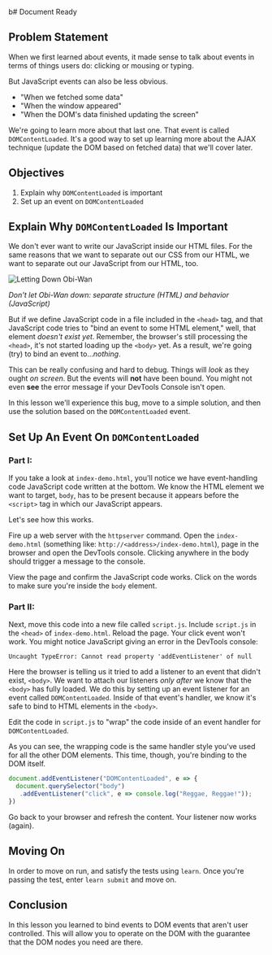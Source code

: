 b# Document Ready

## Problem Statement

When we first learned about events, it made sense to talk about events in terms
of things users do: clicking or mousing or typing.

But JavaScript events can also be less obvious.

* "When we fetched some data"
* "When the window appeared"
* "When the DOM's data finished updating the screen"

We're going to learn more about that last one. That event is called
`DOMContentLoaded`. It's a good way to set up learning more about the AJAX
technique (update the DOM based on fetched data) that we'll cover later.

## Objectives

1. Explain why `DOMContentLoaded` is important
2. Set up an event on `DOMContentLoaded`

## Explain Why `DOMContentLoaded` Is Important

We don't ever want to write our JavaScript inside our HTML files.  For the
same reasons that we want to separate out our CSS from our HTML, we want to
separate out our JavaScript from our HTML, too.

![Letting Down Obi-Wan](https://media.giphy.com/media/3ornjJSq2s9xznhO80/giphy.gif)

_Don't let Obi-Wan down: separate structure (HTML) and behavior (JavaScript)_

But if we define JavaScript code in a file included in the `<head>` tag, and
that JavaScript code tries to "bind an event to some HTML element," well, that
element _doesn't exist yet_.  Remember, the browser's still processing  the
`<head>`, it's not started loading up the `<body>` yet. As a result, we're
going (try) to bind an event to..._nothing_.

This can be really confusing and hard to debug. Things will _look_ as they
ought _on screen_.  But the events will **not** have been bound. You might not
even **see** the error message if your DevTools Console isn't open.

In this lesson we'll experience this bug, move to a simple solution, and then
use the solution based on the `DOMContentLoaded` event.

## Set Up An Event On `DOMContentLoaded`

### Part I:

If you take a look at `index-demo.html`, you'll notice we have event-handling
code JavaScript code written at the bottom. We know the HTML element we want to
target, `body`, has to be present because it appears before the `<script>` tag
in which our JavaScript appears.

Let's see how this works.

Fire up a web server with the `httpserver` command. Open the `index-demo.html`
(something like: `http://<address>/index-demo.html`), page in the browser and
open the DevTools console. Clicking anywhere in the body should trigger a
message to the console.

View the page and confirm the JavaScript code works. Click on the words to make
sure you're inside the `body` element.

### Part II:

Next, move this code into a new file called `script.js`. Include `script.js` in
the `<head>` of `index-demo.html`. Reload the page. Your click event won't
work. You might notice JavaScript giving an error in the DevTools console:

```text
Uncaught TypeError: Cannot read property 'addEventListener' of null
```

Here the browser is telling us it tried to add a listener to an event that
didn't exist, `<body>`. We want to attach our listeners _only after_ we know
that the `<body>` has fully loaded. We do this by setting up an event listener
for an event called `DOMContentLoaded`. Inside of that event's handler, we know
it's safe to bind to HTML elements in the `<body>`.

Edit the code in `script.js` to "wrap" the code inside of an event handler for
`DOMContentLoaded`.

As you can see, the wrapping code is the same handler style you've used for all
the other DOM elements. This time, though, you're binding to the DOM itself.

```js
document.addEventListener("DOMContentLoaded", e => {
  document.querySelector("body")
   .addEventListener("click", e => console.log("Reggae, Reggae!"));
})
```

Go back to your browser and refresh the content. Your listener now works
(again).

## Moving On

In order to move on run, and satisfy the tests using `learn`. Once you're passing the
test, enter `learn submit` and move on.

## Conclusion

In this lesson you learned to bind events to DOM events that aren't user
controlled. This will allow you to operate on the DOM with the guarantee that
the DOM nodes you need are there.
